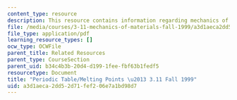 ```yaml
---
content_type: resource
description: This resource contains information regarding mechanics of materials.
file: /media/courses/3-11-mechanics-of-materials-fall-1999/a3d1aeca2dd52d71fef206e7a1bd98d7_MIT3_11F99_pt.pdf
file_type: application/pdf
learning_resource_types: []
ocw_type: OCWFile
parent_title: Related Resources
parent_type: CourseSection
parent_uid: b34c4b3b-20d4-d199-1fee-fbf63b1fedf5
resourcetype: Document
title: "Periodic Table/Melting Points \u2013 3.11 Fall 1999"
uid: a3d1aeca-2dd5-2d71-fef2-06e7a1bd98d7
---
```

